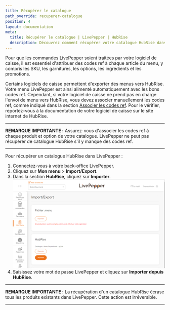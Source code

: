 ```yaml
---
title: Récupérer le catalogue
path_override: recuperer-catalogue
position: 4
layout: documentation
meta:
  title: Récupérer le catalogue | LivePepper | HubRise
  description: Découvrez comment récupérer votre catalogue HubRise dans LivePepper.
---
```


Pour que les commandes LivePepper soient traitées par votre logiciel de caisse, il est essentiel d'attribuer des codes ref à chaque article du menu, y compris les SKU, les garnitures, les options, les ingrédients et les promotions.

Certains logiciels de caisse permettent d'exporter des menus vers HubRise. Votre menu LivePepper est ainsi alimenté automatiquement avec les bons codes ref. Cependant, si votre logiciel de caisse ne prend pas en charge l'envoi de menu vers HubRise, vous devez associer manuellement les codes ref, comme indiqué dans la section [Associer les codes ref](/apps/livepepper/map-ref-codes). Pour le vérifier, reportez-vous à la documentation de votre logiciel de caisse sur le site internet de HubRise.

***

**REMARQUE IMPORTANTE :** Assurez-vous d'associer les codes ref à chaque produit et option de votre catalogue. LivePepper ne peut pas récupérer de catalogue HubRise s'il y manque des codes ref.

***

Pour récupérer un catalogue HubRise dans LivePepper :

1. Connectez-vous à votre back-office LivePepper.
2. Cliquez sur **Mon menu** > **Import/Export**.
3. Dans la section **HubRise**, cliquez sur **Importer**.
   ![Importer et exporter le menu](./images/010-hubrise-menu-import.png)
4. Saisissez votre mot de passe LivePepper et cliquez sur **Importer depuis HubRise**.

***

**REMARQUE IMPORTANTE :** La récupération d'un catalogue HubRise écrase tous les produits existants dans LivePepper. Cette action est irréversible.

***
